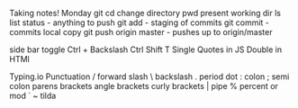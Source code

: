 Taking notes! Monday
git
  cd change directory
  pwd present working dir
  ls list
  status - anything to push
git add - staging of commits
git commit - commits local copy
git push origin master - pushes up to origin/master

side bar toggle Ctrl + Backslash
Ctrl Shift T
Single Quotes in JS Double in HTMl

Typing.io
Punctuation
/ forward slash
\ backslash
. period dot
: colon
; semi colon
parens
brackets
angle brackets
curly brackets
| pipe
% percent or mod
`
~ tilda
